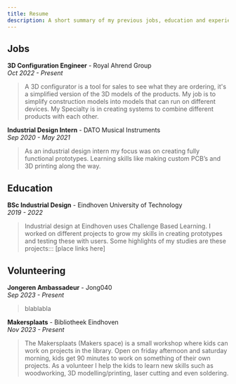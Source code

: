 ```yaml
---
title: Resume
description: A short summary of my previous jobs, education and experiences.
---
```


## Jobs
__3D Configuration Engineer__ - Royal Ahrend Group  
*Oct 2022 - Present*  
> A 3D configurator is a tool for sales to see what they are ordering, it's a simplified version of the 3D models of the products. My job is to simplify construction models into models that can run on different devices. My Specialty is in creating systems to combine different products with each other.

__Industrial Design Intern__ - DATO Musical Instruments  
*Sep 2020 - May 2021*
> As an industrial design intern my focus was on creating fully functional prototypes. Learning skills like making custom PCB’s and 3D printing along the way.

## Education
__BSc Industrial Design__ - Eindhoven University of Technology  
*2019 - 2022* 
> Industrial design at Eindhoven uses Challenge Based Learning. I worked on different projects to grow my skills in creating prototypes and testing these with users. Some highlights of my studies are these projects::: [place links here]

## Volunteering
__Jongeren Ambassadeur__  - Jong040  
*Sep 2023 - Present*  
> blablabla

__Makersplaats__ - Bibliotheek Eindhoven  
*Nov 2023 - Present*   
> The Makersplaats (Makers space) is a small workshop where kids can work on projects in the library. Open on friday afternoon and saturday morning, kids get 90 minutes to work on something of their own projects. As a volunteer I help the kids to learn new skills such as woodworking, 3D modelling/printing, laser cutting and even soldering.
 
 